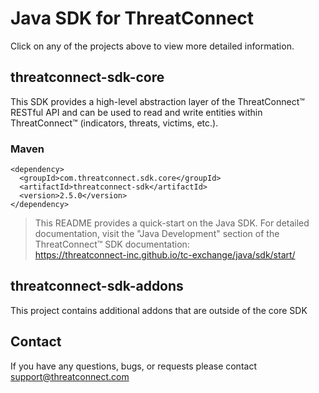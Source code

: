 # Java SDK for ThreatConnect
Click on any of the projects above to view more detailed information.

## threatconnect-sdk-core
This SDK provides a high-level abstraction layer of the ThreatConnect&trade; RESTful API and can be used to read and write entities within ThreatConnect&trade; (indicators, threats, victims, etc.).

### Maven
```
<dependency>
  <groupId>com.threatconnect.sdk.core</groupId>
  <artifactId>threatconnect-sdk</artifactId>
  <version>2.5.0</version>
</dependency>
```

> This README provides a quick-start on the Java SDK. For detailed documentation, visit the "Java Development" section of the ThreatConnect&trade; SDK documentation:<br/>https://threatconnect-inc.github.io/tc-exchange/java/sdk/start/

## threatconnect-sdk-addons
This project contains additional addons that are outside of the core SDK

## Contact

If you have any questions, bugs, or requests please contact support@threatconnect.com

